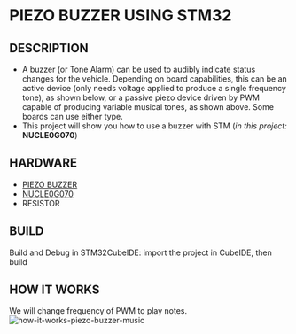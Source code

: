 # PIEZO BUZZER USING STM32
## DESCRIPTION
- A buzzer (or Tone Alarm) can be used to audibly indicate status changes for the vehicle. Depending on board capabilities, this can be an active device (only needs voltage applied to produce a single frequency tone), as shown below, or a passive piezo device driven by PWM capable of producing variable musical tones, as shown above. Some boards can use either type.
- This project will show you how to use a buzzer with STM (*in this project:* **NUCLE0G070**) 


## HARDWARE
- [PIEZO BUZZER](https://www.digikey.com/en/products/detail/cui-devices/CPE-827/1738894)
- [NUCLE0G070](https://www.st.com/en/evaluation-tools/nucleo-g070rb.html)
- RESISTOR

## BUILD
Build and Debug in STM32CubeIDE: import the project in CubeIDE, then build

## HOW IT WORKS
We will change frequency of PWM to play notes.
![how-it-works-piezo-buzzer-music](https://user-images.githubusercontent.com/107971129/182123192-9907f261-7f3a-49c5-80b0-49bdd9ca6cb1.gif)
